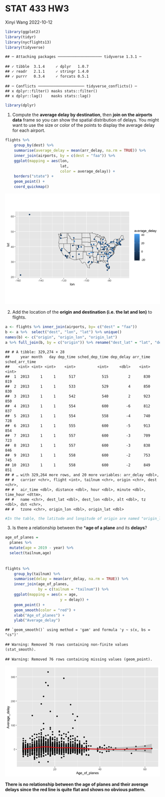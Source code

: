 STAT 433 HW3
================
Xinyi Wang
2022-10-12

``` r
library(ggplot2)
library(tidyr)
library(nycflights13)
library(tidyverse)
```

    ## ─ Attaching packages ──────────────────── tidyverse 1.3.1 ─

    ## ✓ tibble  3.1.4     ✓ dplyr   1.0.7
    ## ✓ readr   2.1.1     ✓ stringr 1.4.0
    ## ✓ purrr   0.3.4     ✓ forcats 0.5.1

    ## ─ Conflicts ───────────────────── tidyverse_conflicts() ─
    ## x dplyr::filter() masks stats::filter()
    ## x dplyr::lag()    masks stats::lag()

``` r
library(dplyr)
```

1.  Compute the **average delay by destination**, then **join on the
    airports data** frame so you can show the spatial distribution of
    delays. You might want to use the size or color of the points to
    display the average delay for each airport.

``` r
flights %>%
    group_by(dest) %>%
    summarise(average_delay = mean(arr_delay, na.rm = TRUE)) %>%
    inner_join(airports, by = c(dest = "faa")) %>%
    ggplot(mapping = aes(lon, 
                         lat, 
                         color = average_delay)) +
    borders("state") +
    geom_point() +
    coord_quickmap()
```

![](README_files/figure-gfm/unnamed-chunk-2-1.png)<!-- -->

2.  Add the location of the **origin and destination (i.e. the lat and
    lon)** to flights.

``` r
a <- flights %>% inner_join(airports, by= c("dest" = "faa")) 
b <- a %>%  select("dest", "lon", "lat") %>% unique()
names(b) <- c("origin", "origin_lon", "origin_lat")
a %>% full_join(b, by = c("origin")) %>% rename("dest_lat" = "lat", "dest_lon" = "lon")
```

    ## # A tibble: 329,274 × 28
    ##     year month   day dep_time sched_dep_time dep_delay arr_time sched_arr_time
    ##    <int> <int> <int>    <int>          <int>     <dbl>    <int>          <int>
    ##  1  2013     1     1      517            515         2      830            819
    ##  2  2013     1     1      533            529         4      850            830
    ##  3  2013     1     1      542            540         2      923            850
    ##  4  2013     1     1      554            600        -6      812            837
    ##  5  2013     1     1      554            558        -4      740            728
    ##  6  2013     1     1      555            600        -5      913            854
    ##  7  2013     1     1      557            600        -3      709            723
    ##  8  2013     1     1      557            600        -3      838            846
    ##  9  2013     1     1      558            600        -2      753            745
    ## 10  2013     1     1      558            600        -2      849            851
    ## # … with 329,264 more rows, and 20 more variables: arr_delay <dbl>,
    ## #   carrier <chr>, flight <int>, tailnum <chr>, origin <chr>, dest <chr>,
    ## #   air_time <dbl>, distance <dbl>, hour <dbl>, minute <dbl>, time_hour <dttm>,
    ## #   name <chr>, dest_lat <dbl>, dest_lon <dbl>, alt <dbl>, tz <dbl>, dst <chr>,
    ## #   tzone <chr>, origin_lon <dbl>, origin_lat <dbl>

``` r
#In the table, the latitude and longitude of origin are named "origin_lat" and "origin_lon", and latitude and longitude of destination are named "dest_lat" and "dest_lon".
```

3.  Is there a relationship between the \***age of a plane** and its
    **delays**?

``` r
age_of_planes =
  planes %>%
  mutate(age = 2019 - year) %>%
  select(tailnum,age)


flights %>%
    group_by(tailnum) %>%
    summarise(delay = mean(arr_delay, na.rm = TRUE)) %>%
    inner_join(age_of_planes, 
               by = c(tailnum = "tailnum")) %>%
    ggplot(mapping = aes(x = age, 
                         y = delay)) +
    geom_point() +
    geom_smooth(color = "red") + 
    xlab("Age_of_planes") + 
    ylab("Average_delay")
```

    ## `geom_smooth()` using method = 'gam' and formula 'y ~ s(x, bs = "cs")'

    ## Warning: Removed 76 rows containing non-finite values (stat_smooth).

    ## Warning: Removed 76 rows containing missing values (geom_point).

![](README_files/figure-gfm/unnamed-chunk-4-1.png)<!-- -->

**There is no relationship between the age of planes and their average
delays since the red line is quite flat and shows no obvious pattern.**
